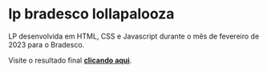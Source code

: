 # lp bradesco lollapalooza

LP desenvolvida em HTML, CSS e Javascript durante o mês de fevereiro de 2023 para o Bradesco.

Visite o resultado final **[clicando aqui](https://glhermepaiva.github.io/lp_bradesco_lolla24/)**.
